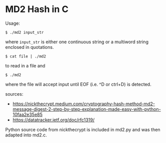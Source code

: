 # MD2 Hash in C

Usage:
```
$ ./md2 input_str
```
where `input_str` is either one continuous string or a multiword string enclosed in quotations.

```
$ cat file | ./md2
```
to read in a file and
```
$ ./md2
```
where the file will accept input until EOF (i.e. ^D or ctrl+D) is detected.

sources: 
 - https://nickthecrypt.medium.com/cryptography-hash-method-md2-message-digest-2-step-by-step-explanation-made-easy-with-python-10faa2e35e85
 - https://datatracker.ietf.org/doc/rfc1319/

Python source code from nickthecrypt is included in md2.py and was then adapted into md2.c.

